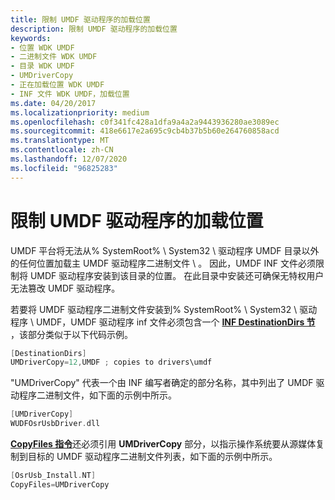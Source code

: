 ```yaml
---
title: 限制 UMDF 驱动程序的加载位置
description: 限制 UMDF 驱动程序的加载位置
keywords:
- 位置 WDK UMDF
- 二进制文件 WDK UMDF
- 目录 WDK UMDF
- UMDriverCopy
- 正在加载位置 WDK UMDF
- INF 文件 WDK UMDF，加载位置
ms.date: 04/20/2017
ms.localizationpriority: medium
ms.openlocfilehash: c0f341fc428a1dfa9a4a2a9443936280ae3089ec
ms.sourcegitcommit: 418e6617e2a695c9cb4b37b5b60e264760858acd
ms.translationtype: MT
ms.contentlocale: zh-CN
ms.lasthandoff: 12/07/2020
ms.locfileid: "96825283"
---
```

# <a name="restricting-the-loading-location-of-umdf-drivers"></a>限制 UMDF 驱动程序的加载位置


UMDF 平台将无法从% SystemRoot% \\ System32 \\ 驱动程序 UMDF 目录以外的任何位置加载主 UMDF 驱动程序二进制文件 \\ 。 因此，UMDF INF 文件必须限制将 UMDF 驱动程序安装到该目录的位置。 在此目录中安装还可确保无特权用户无法篡改 UMDF 驱动程序。

若要将 UMDF 驱动程序二进制文件安装到% SystemRoot% \\ System32 \\ 驱动程序 \\ UMDF，UMDF 驱动程序 inf 文件必须包含一个 [**INF DestinationDirs 节**](../install/inf-destinationdirs-section.md) ，该部分类似于以下代码示例。

```cpp
[DestinationDirs]
UMDriverCopy=12,UMDF ; copies to drivers\umdf
```

"UMDriverCopy" 代表一个由 INF 编写者确定的部分名称，其中列出了 UMDF 驱动程序二进制文件，如下面的示例中所示。

```cpp
[UMDriverCopy]
WUDFOsrUsbDriver.dll
```

[**CopyFiles 指令**](../install/inf-copyfiles-directive.md)还必须引用 **UMDriverCopy** 部分，以指示操作系统要从源媒体复制到目标的 UMDF 驱动程序二进制文件列表，如下面的示例中所示。

```cpp
[OsrUsb_Install.NT]
CopyFiles=UMDriverCopy
```

 

